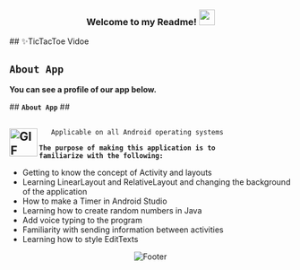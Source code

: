  <h3 align="center">
  
  Welcome to my Readme!
  <img src="https://media.giphy.com/media/hvRJCLFzcasrR4ia7z/giphy.gif" width="28">

</h3>
## ✨TicTacToe Vidoe


## <code><strong>About App</strong></code> ##


<p><strong>You can see a profile of our app below.</strong></p>
## <code><strong>About App</strong></code> ##

  
## <img align="left" alt="GIF" height="50px" src="https://www.toptimenet.com/images/setting.gif"/>
  
  
  
  <ul>
         
       Applicable on all Android operating systems
          
   </ul>

   <code><strong>The purpose of making this application is to familiarize with the following:</strong></code>


<ul>
    <li>
          Getting to know the concept of Activity and layouts
    </li>  
     <li>
          Learning LinearLayout and RelativeLayout and changing the background of the application
     </li>     
     <li>
           How to make a Timer in Android Studio
     </li> 
     <li>
           Learning how to create random numbers in Java
     </li>      
     <li>
           Add voice typing to the program
     </li>       
     <li>
           Familiarity with sending information between activities
     </li>   
     <li>
           Learning how to style EditTexts
     </li>
</ul>

   <div align="center">
  <img src="https://readme-typing-svg.herokuapp.com?font=Dancing+Script&size=30&color=F38F02&center=true&vCenter=true&width=300&height=50&lines=Thanks+for+your+visit!;Have+a+nice+day!;" alt="Footer"></img>
  </div>
